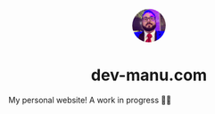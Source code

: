 <p align="center">
  <img alt="" src="/src/assets/headshot.jpg" width="60" style="border-radius: 50%" />
</p>
<h1 align="center">
  <a src="dev-manu.com">dev-manu.com</a>
</h1>

My personal website! A work in progress 👷‍♂️
